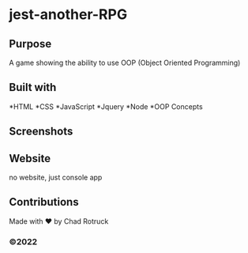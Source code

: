 # jest-another-RPG

## Purpose 
A game showing the ability to use OOP (Object Oriented Programming)

## Built with
*HTML
*CSS
*JavaScript
*Jquery
*Node
*OOP Concepts

## Screenshots


## Website
no website, just console app

## Contributions
Made with ❤️ by Chad Rotruck

### ©️2022
